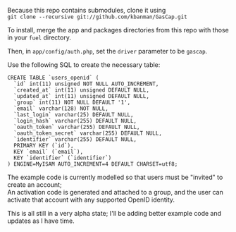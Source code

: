Because this repo contains submodules, clone it using  
`git clone --recursive git://github.com/kbanman/GasCap.git`

To install, merge the app and packages directories from this repo with those in your `fuel` directory.

Then, in `app/config/auth.php`, set the `driver` parameter to be `gascap`.

Use the following SQL to create the necessary table:

	CREATE TABLE `users_openid` (
	  `id` int(11) unsigned NOT NULL AUTO_INCREMENT,
	  `created_at` int(11) unsigned DEFAULT NULL,
	  `updated_at` int(11) unsigned DEFAULT NULL,
	  `group` int(11) NOT NULL DEFAULT '1',
	  `email` varchar(128) NOT NULL,
	  `last_login` varchar(25) DEFAULT NULL,
	  `login_hash` varchar(255) DEFAULT NULL,
	  `oauth_token` varchar(255) DEFAULT NULL,
	  `oauth_token_secret` varchar(255) DEFAULT NULL,
	  `identifier` varchar(255) DEFAULT NULL,
	  PRIMARY KEY (`id`),
	  KEY `email` (`email`),
	  KEY `identifier` (`identifier`)
	) ENGINE=MyISAM AUTO_INCREMENT=4 DEFAULT CHARSET=utf8;

The example code is currently modelled so that users must be "invited" to create an account;  
An activation code is generated and attached to a group, and the user can activate that account with any supported OpenID identity.  

This is all still in a very alpha state; I'll be adding better example code and updates as I have time.
